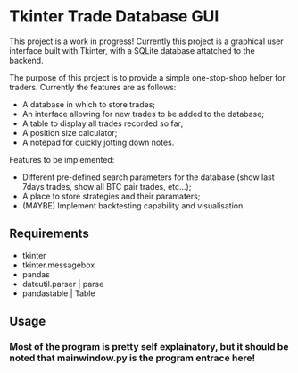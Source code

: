 # Tkinter Trade Database GUI

This project is a work in progress!
Currently this project is a graphical user interface built with Tkinter, with a SQLite database attatched to the backend.

The purpose of this project is to provide a simple one-stop-shop helper for traders. 
Currently the features are as follows:
- A database in which to store trades;
- An interface allowing for new trades to be added to the database;
- A table to display all trades recorded so far;
- A position size calculator;
- A notepad for quickly jotting down notes.

Features to be implemented:
- Different pre-defined search parameters for the database (show last 7days trades, show all BTC pair trades, etc...);
- A place to store strategies and their paramaters;
- (MAYBE) Implement backtesting capability and visualisation.

## Requirements

- tkinter
- tkinter.messagebox
- pandas
- dateutil.parser | parse 
- pandastable | Table

## Usage

### Most of the program is pretty self explainatory, but it should be noted that **mainwindow.py** is the program entrace here!
 
